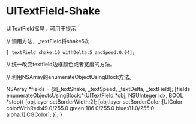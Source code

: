 UITextField-Shake
=================

UITextField摇晃，可用于提示


// 调用方法，_textField将shake5次

    [_textField shake:10 withDelta:5 andSpeed:0.04];



// 统一改变textfield边框颜色或者宽度的方法。

// 利用NSArray的enumerateObjectUsingBlock方法。

NSArray *fields = @[_textShake, _textSpeed, _textDelta, _textField];
    [fields enumerateObjectsUsingBlock:^(UITextField *obj, NSUInteger idx, BOOL *stop){
        [obj.layer setBorderWidth:2];
        [obj.layer setBorderColor:[UIColor colorWithRed:49.0/255.0 green:186.0/255.0 blue:81.0/255.0 alpha:1].CGColor];
    }];
}

